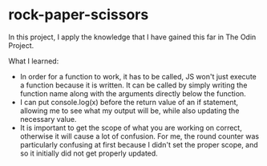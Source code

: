 # rock-paper-scissors

In this project, I apply the knowledge that I have gained this
far in The Odin Project.

What I learned:
-   In order for a function to work, it has to be called, JS
    won't just execute a function because it is written. It
    can be called by simply writing the function name along
    with the arguments directly below the function.
-   I can put console.log(x) before the return value of an if 
    statement, allowing me to see what my output will be, while
    also updating the necessary value.
-   It is important to get the scope of what you are working on
    correct, otherwise it will cause a lot of confusion. For me,
    the round counter was particularly confusing at first because
    I didn't set the proper scope, and so it initially did not get
    properly updated.